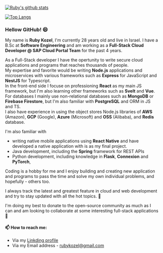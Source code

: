 [![Ruby's github stats](https://github-readme-stats.vercel.app/api?username=RubyKozel&show_icons=true&count_private=true&theme=radical)](https://github.com/RubyKozel/github-readme-stats)

[![Top Langs](https://github-readme-stats.vercel.app/api/top-langs/?username=RubyKozel&layout=compact)](https://github.com/RubyKozel/github-readme-stats)

### Hellow GitHub! 😄

My name is <b>Ruby Kozel</b>, I'm currently 28 years old and live in Israel.
I have a B.Sc at <b>Software Engineering</b> and am working as a <b>Full-Stack Cloud Developer @ SAP Cloud Portal Team</b> for the past 4 years.

As a Full-Stack developer I have the opertunity to write secure cloud applications and programs that reaches thousands of people.  
My expertise and favorite would be writing <b>Node.js</b> applications and microservices with various frameworks such as <b>Express</b> for JavaScript and <b>NestJS</b> for Typescript.  
In the front-end side I focuse on professioning <b>React</b> as my main JS framework, but I'm also learning other frameworks such as <b>Svelt</b> and <b>Vue</b>.   
For databases I mainly use non-relational databases such as <b>MongoDB</b> or <b>Firebase Firestore</b>, but I'm also familiar with <b>PostgreSQL</b> and ORM in JS and TS.   
I also have experience in using the object stores Node.js libraries of <b>AWS</b> (Amazon), <b>GCP</b> (Google), <b>Azure</b> (Microsoft) and <b>OSS</b> (Alibaba), and <b>Redis</b> database.
   
I'm also familiar with
* writing native mobile applications using <b>React Native</b> and have developed a native application with is as my final project.
* Java development, including the <b>Spring</b> framework for REST APIs
* Python development, including knowledge in <b>Flask</b>, <b>Connexion</b> and <b>PyTorch</b>, 

Coding is a hobby for me and I enjoy building and creating new application and programs to pass the time and solve my own individual problems, and hopefully - others too.    

I always track the latest and greatest feature in cloud and web development and try to stay updated with all the hot topics. 🔭

I'm doing my best to donate to the open-source community as much as I can and am looking to collaborate at some interesting full-stack applications 👯   

#### 📫 How to reach me:
* Via my [Linkding profile](https://www.linkedin.com/in/rubykozel/)
* Via my Email address - rubykozel@gmail.com

<!--
**RubyKozel/RubyKozel** is a ✨ _special_ ✨ repository because its `README.md` (this file) appears on your GitHub profile.

Here are some ideas to get you started:

- 🔭 I’m currently working on ...
- 🌱 I’m currently learning ...
- 👯 I’m looking to collaborate on ...
- 🤔 I’m looking for help with ...
- 💬 Ask me about ...
- 📫 How to reach me: ...
- 😄 Pronouns: ...
- ⚡ Fun fact: ...
-->
